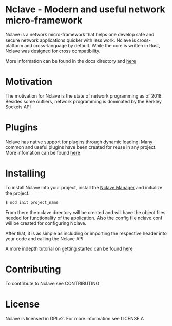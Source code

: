 # Nclave - Modern and useful network micro-framework

Nclave is a network micro-framework that helps one develop safe and secure 
network applications quicker with less work. Nclave is cross-platform and 
cross-language by default. While the core is written in Rust, Nclave was 
designed for cross compatibility.

More information can be found in the docs directory and 
[here](https://nclave.io/docs/en/v0.0.1/)

# Motivation

The motivation for Nclave is the state of network programming as of 2018.
Besides some outliers, network programming is dominated by the Berkley Sockets
API 

# Plugins

Nclave has native support for plugins through dynamic loading. Many common and 
useful plugins have been created for reuse in any project. More infomation can
be found [here](https://nclave.io/docs/en/v0.0.1/plugins/list.html)

# Installing

To install Nclave into your project, install the 
[Nclave Manager](https://github.com/nclave/nclave-manager) and initialize 
the project. 

```bash 
$ ncd init project_name
```

From there the nclave directory will be created and will have the object 
files needed for functionality of the application. Also the config file
nclave.conf will be created for configuring Nclave.

After that, it is as simple as including or importing the respective header into 
your code and calling the Nclave API

A more indepth tutorial on getting started can be found 
[here](https://nclave.io/docs/en/v0.0.1/getting-started/)

# Contributing

To contribute to Nclave see CONTRIBUTING

# License

Nclave is licensed in GPLv2. For more information see LICENSE.A

